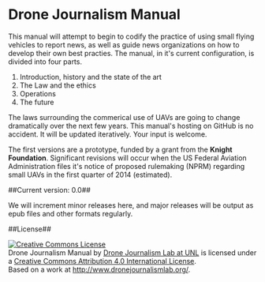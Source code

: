 Drone Journalism Manual
=======================

This manual will attempt to begin to codify the practice of using small flying vehicles to report news, as well as guide news organizations on how to develop their own best practies. The manual, in it's current configuration, is divided into four parts.

1. Introduction, history and the state of the art
2. The Law and the ethics
3. Operations
4. The future 

The laws surrounding the commerical use of UAVs are going to change dramatically over the next few years. This manual's hosting on GitHub is no accident. It will be updated iteratively. Your input is welcome. 

The first versions are a prototype, funded by a grant from the __Knight Foundation__. Significant revisions will occur when the US Federal Aviation Administration files it's notice of proposed rulemaking (NPRM) regarding small UAVs in the first quarter of 2014 (estimated). 

##Current version: 0.0##

We will increment minor releases here, and major releases will be output as epub files and other formats regularly.

##License##

<a rel="license" href="http://creativecommons.org/licenses/by/4.0/"><img alt="Creative Commons License" style="border-width:0" src="http://i.creativecommons.org/l/by/4.0/88x31.png" /></a><br /><span xmlns:dct="http://purl.org/dc/terms/" property="dct:title">Drone Journalism Manual</span> by <a xmlns:cc="http://creativecommons.org/ns#" href="http://www.dronejournalismlab.org/" property="cc:attributionName" rel="cc:attributionURL">Drone Journalism Lab at UNL</a> is licensed under a <a rel="license" href="http://creativecommons.org/licenses/by/4.0/">Creative Commons Attribution 4.0 International License</a>.<br />Based on a work at <a xmlns:dct="http://purl.org/dc/terms/" href="http://www.dronejournalismlab.org/" rel="dct:source">http://www.dronejournalismlab.org/</a>.